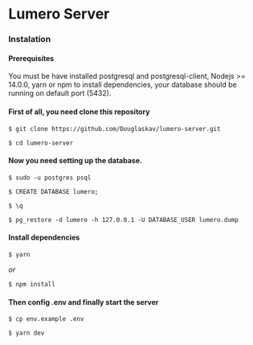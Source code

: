 # Lumero Server

### Instalation
#### Prerequisites
You must be have installed postgresql and postgresql-client, Nodejs >= 14.0.0, yarn or npm to install dependencies, your database should be running on default port (5432).

#### First of all, you need clone this repository <br>
```
$ git clone https://github.com/Douglaskav/lumero-server.git

$ cd lumero-server
```

#### Now you need setting up the database.
```
$ sudo -u postgres psql

$ CREATE DATABASE lumero;

$ \q

$ pg_restore -d lumero -h 127.0.0.1 -U DATABASE_USER lumero.dump
```

#### Install dependencies
```
$ yarn
```

_or_

```
$ npm install
```

#### Then config .env and finally start the server
```
$ cp env.example .env

$ yarn dev
```
